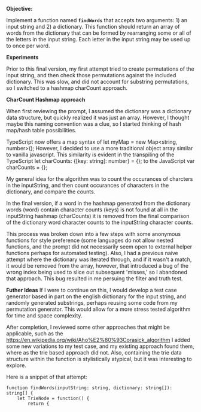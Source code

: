 **Objective:**

Implement a function named **`findWords`** that accepts two arguments: 1) an input string and 2) a dictionary. This function should return an array of words from the dictionary that can be formed by rearranging some or all of the letters in the input string. Each letter in the input string may be used up to once per word.

**Experiments**

Prior to this final version, my first attempt tried to create permutations of the input string, and then check those permutations against the included dictionary. This was slow, and did not account for substring permutations, so I switched to a hashmap charCount approach.

**CharCount Hashmap approach**

When first reviewing the prompt, I assumed the dictionary was a dictionary data structure, but quickly realized it was just an array. However, I thought maybe this naming convention was a clue, so I started thinking of hash map/hash table possibilities. 

TypeScript now offers a map syntax of let myMap = new Map<string, number>();
However, I decided to use a more traditional object array similar to vanilla javascript.
This similarity is evident in the transpiling of the TypeScript
let charCounts: {[key: string]: number} = {};
to the JavaScript
var charCounts = {};

My general idea for the algorithm was to count the occurances of charcters in the inputString, and then count occurances of characters in the dictionary, and compare the counts.

In the final version, if a word in the hashmap generated from the dictionary words (word) contain character counts (keys) is not found at all in the inputString hashmap (charCounts) it is removed from the final comparison of the dictionary word character counts to the inputString character counts.

This process was broken down into a few steps with some anonymous functions for style preference (some languages do not allow nested functions, and the prompt did not necessarily seem open to external helper functions perhaps for automated testing). Also, I had a previous naive attempt where the dictionary was iterated through, and if it wasn't a match, it would be removed from the array, however, that introduced a bug of the wrong index being used to slice out subsequent 'misses,' so I abandoned that approach. This bug resulted in me persuing the filter and truth test.

**Futher Ideas**
If I were to continue on this, I would develop a test case generator based in part on the english dictionary for the input string, and randomly generated substrings, perhaps reusing some code from my permutation generator. This would allow for a more stress tested algorithm for time and space complexity.

After completion, I reviewed some other approaches that might be applicable, such as the https://en.wikipedia.org/wiki/Aho%E2%80%93Corasick_algorithm
I added some new variations to my test case, and my existing approach found them, where as the trie based approach did not. Also, containing the trie data structure within
the function is stylistically atypical, but it was interesting to explore.

Here is a snippet of that attempt:

```
function findWords(inputString: string, dictionary: string[]): string[] {
    let TrieNode = function() {
        return {
```
